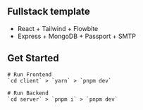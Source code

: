 ## Fullstack template

- React + Tailwind + Flowbite
- Express + MongoDB + Passport + SMTP

## Get Started

    # Run Frontend
    `cd client` > `yarn` > `pnpm dev`

    # Run Backend
    `cd server` > `pnpm i` > `pnpm dev`
